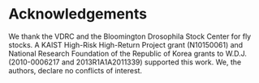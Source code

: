 # Acknowledgements
We thank the VDRC and the Bloomington Drosophila Stock Center for fly stocks.
A KAIST High-Risk High-Return Project grant (N10150061) and National Research Foundation of the Republic of Korea grants to W.D.J. (2010-0006217 and 2013R1A1A2011339) supported this work.
We, the authors, declare no conflicts of interest.
